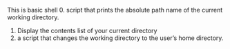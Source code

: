 This is basic shell
0. script that prints the absolute path name of the current working directory.
1. Display the contents list of your current directory
2. a script that changes the working directory to the user’s home directory.

